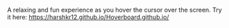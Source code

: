 A relaxing and fun experience as you hover the cursor over the screen.
Try it here: https://harshkr12.github.io/Hoverboard.github.io/
